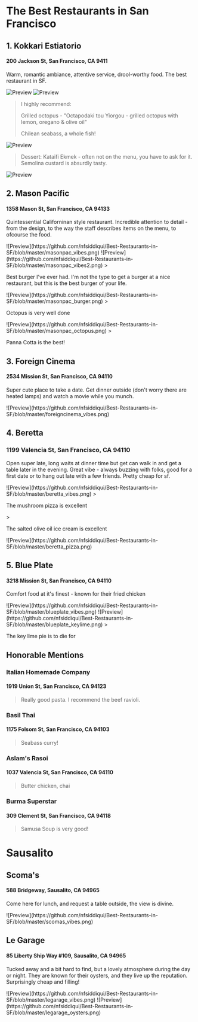 # The Best Restaurants in San Francisco 


## 1. Kokkari Estiatorio
#### 200 Jackson St, San Francisco, CA 9411 
<p> Warm, romantic ambiance, attentive service, drool-worthy food. The best restaurant in SF.</p>

![Preview](https://github.com/nfsiddiqui/Best-Restaurants-in-SF/blob/master/kokarri_vibes.png)
![Preview](https://github.com/nfsiddiqui/Best-Restaurants-in-SF/blob/master/kokarri_vibes2.png)
> <p> I highly recommend: </p> 
> <p> Grilled octopus - "Octapodaki tou Yiorgou - grilled octopus with lemon, oregano & olive oil" </p> 
> <p> Chilean seabass, a whole fish! </p> 
![Preview](https://github.com/nfsiddiqui/Best-Restaurants-in-SF/blob/master/kok_seabass.png)
> <p> Dessert: Kataifi Ekmek - often not on the menu, you have to ask for it. Semolina custard is absurdly tasty.</p> 
![Preview](https://github.com/nfsiddiqui/Best-Restaurants-in-SF/blob/master/kok_dessert.png)

## 2. Mason Pacific
#### 1358 Mason St, San Francisco, CA 94133
<p> Quintessential Californinan style restaurant. Incredible attention to detail - from the design, to the way the staff describes items on the menu, to ofcourse the food. </p>
![Preview](https://github.com/nfsiddiqui/Best-Restaurants-in-SF/blob/master/masonpac_vibes.png)
![Preview](https://github.com/nfsiddiqui/Best-Restaurants-in-SF/blob/master/masonpac_vibes2.png)
> <p> Best burger I've ever had. I'm not the type to get a burger at a nice restaurant, but this is the best burger of your life. </p>
![Preview](https://github.com/nfsiddiqui/Best-Restaurants-in-SF/blob/master/masonpac_burger.png)
> <p> Octopus is very well done </p>
![Preview](https://github.com/nfsiddiqui/Best-Restaurants-in-SF/blob/master/masonpac_octopus.png)
> <p> Panna Cotta is the best! </p>

## 3. Foreign Cinema
#### 2534 Mission St, San Francisco, CA 94110
<p> Super cute place to take a date. Get dinner outside (don't worry there are heated lamps) and watch a movie while you munch. </p>
![Preview](https://github.com/nfsiddiqui/Best-Restaurants-in-SF/blob/master/foreigncinema_vibes.png)

## 4. Beretta
### 1199 Valencia St, San Francisco, CA 94110
<p> Open super late, long waits at dinner time but get can walk in and get a table later in the evening. 
Great vibe - always buzzing with folks, good for a first date or to hang out late with a few friends. Pretty cheap for sf. </p>
![Preview](https://github.com/nfsiddiqui/Best-Restaurants-in-SF/blob/master/beretta_vibes.png)
> <p> The mushroom pizza is excellent </p> 
> <p> The salted olive oil ice cream is excellent </p>
![Preview](https://github.com/nfsiddiqui/Best-Restaurants-in-SF/blob/master/beretta_pizza.png)

## 5. Blue Plate
#### 3218 Mission St, San Francisco, CA 94110
<p> Comfort food at it's finest - known for their fried chicken </p>
![Preview](https://github.com/nfsiddiqui/Best-Restaurants-in-SF/blob/master/blueplate_vibes.png)
![Preview](https://github.com/nfsiddiqui/Best-Restaurants-in-SF/blob/master/blueplate_keylime.png)
> <p> The key lime pie is to die for </p>

## Honorable Mentions

### Italian Homemade Company
#### 1919 Union St, San Francisco, CA 94123
> Really good pasta. I recommend the beef ravioli.  

### Basil Thai
#### 1175 Folsom St, San Francisco, CA 94103
> Seabass curry!

### Aslam's Rasoi
#### 1037 Valencia St, San Francisco, CA 94110
> Butter chicken, chai 

### Burma Superstar
#### 309 Clement St, San Francisco, CA 94118
> Samusa Soup is very good! 

# Sausalito

## Scoma's
#### 588 Bridgeway, Sausalito, CA 94965
<p> Come here for lunch, and request a table outside, the view is divine. </p>
![Preview](https://github.com/nfsiddiqui/Best-Restaurants-in-SF/blob/master/scomas_vibes.png)

## Le Garage
#### 85 Liberty Ship Way #109, Sausalito, CA 94965
<p> Tucked away and a bit hard to find, but a lovely atmosphere during the day or night.
They are known for their oysters, and they live up the reputation. Surprisingly cheap and filling! </p> 
![Preview](https://github.com/nfsiddiqui/Best-Restaurants-in-SF/blob/master/legarage_vibes.png)
![Preview](https://github.com/nfsiddiqui/Best-Restaurants-in-SF/blob/master/legarage_oysters.png)

